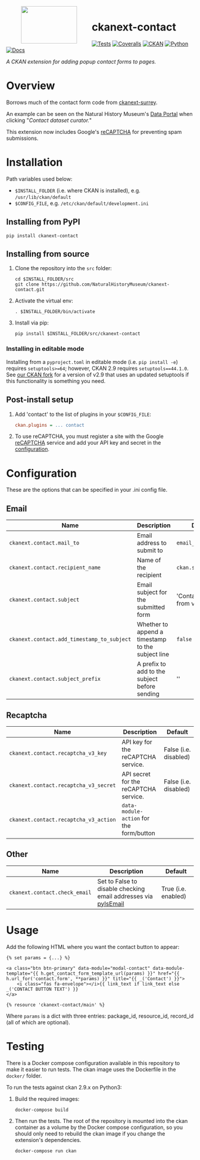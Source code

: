 <!--header-start-->
<img src="https://data.nhm.ac.uk/images/nhm_logo.svg" align="left" width="150px" height="100px" hspace="40"/>

# ckanext-contact

[![Tests](https://img.shields.io/github/actions/workflow/status/NaturalHistoryMuseum/ckanext-contact/main.yml?style=flat-square)](https://github.com/NaturalHistoryMuseum/ckanext-contact/actions/workflows/main.yml)
[![Coveralls](https://img.shields.io/coveralls/github/NaturalHistoryMuseum/ckanext-contact/main?style=flat-square)](https://coveralls.io/github/NaturalHistoryMuseum/ckanext-contact)
[![CKAN](https://img.shields.io/badge/ckan-2.9.7-orange.svg?style=flat-square)](https://github.com/ckan/ckan)
[![Python](https://img.shields.io/badge/python-3.6%20%7C%203.7%20%7C%203.8-blue.svg?style=flat-square)](https://www.python.org/)
[![Docs](https://img.shields.io/readthedocs/ckanext-contact?style=flat-square)](https://ckanext-contact.readthedocs.io)

_A CKAN extension for adding popup contact forms to pages._

<!--header-end-->

# Overview

<!--overview-start-->
Borrows much of the contact form code from [ckanext-surrey](https://github.com/CityofSurrey/ckanext-surrey).

An example can be seen on the Natural History Museum's [Data Portal](https://data.nhm.ac.uk) when clicking "_Contact dataset curator._"

This extension now includes Google's [reCAPTCHA](https://www.google.com/recaptcha) for preventing spam submissions.

<!--overview-end-->

# Installation

<!--installation-start-->
Path variables used below:
- `$INSTALL_FOLDER` (i.e. where CKAN is installed), e.g. `/usr/lib/ckan/default`
- `$CONFIG_FILE`, e.g. `/etc/ckan/default/development.ini`

## Installing from PyPI

```shell
pip install ckanext-contact
```

## Installing from source

1. Clone the repository into the `src` folder:
   ```shell
   cd $INSTALL_FOLDER/src
   git clone https://github.com/NaturalHistoryMuseum/ckanext-contact.git
   ```

2. Activate the virtual env:
   ```shell
   . $INSTALL_FOLDER/bin/activate
   ```

3. Install via pip:
   ```shell
   pip install $INSTALL_FOLDER/src/ckanext-contact
   ```

### Installing in editable mode

Installing from a `pyproject.toml` in editable mode (i.e. `pip install -e`) requires `setuptools>=64`; however, CKAN 2.9 requires `setuptools==44.1.0`. See [our CKAN fork](https://github.com/NaturalHistoryMuseum/ckan) for a version of v2.9 that uses an updated setuptools if this functionality is something you need.

## Post-install setup

1. Add 'contact' to the list of plugins in your `$CONFIG_FILE`:
   ```ini
   ckan.plugins = ... contact
   ```

2. To use reCAPTCHA, you must register a site with the Google [reCAPTCHA](https://www.google.com/recaptcha) service and add your API key and secret in the [configuration](#configuration).

<!--installation-end-->

# Configuration

<!--configuration-start-->
These are the options that can be specified in your .ini config file.

## Email

| Name                                       | Description                                       | Default                         |
|--------------------------------------------|---------------------------------------------------|---------------------------------|
| `ckanext.contact.mail_to`                  | Email address to submit to                        | `email_to`                      |
| `ckanext.contact.recipient_name`           | Name of the recipient                             | `ckan.site_title`               |
| `ckanext.contact.subject`                  | Email subject for the submitted form              | 'Contact/Question from visitor' |
| `ckanext.contact.add_timestamp_to_subject` | Whether to append a timestamp to the subject line | `false`                         |
| `ckanext.contact.subject_prefix`           | A prefix to add to the subject before sending     | ''                              |

## Recaptcha

| Name                                  | Description                              | Default               |
|---------------------------------------|------------------------------------------|-----------------------|
| `ckanext.contact.recaptcha_v3_key`    | API key for the reCAPTCHA service.       | False (i.e. disabled) |
| `ckanext.contact.recaptcha_v3_secret` | API secret for the reCAPTCHA service.    | False (i.e. disabled) |
| `ckanext.contact.recaptcha_v3_action` | `data-module-action` for the form/button |                       |

## Other

| Name                          | Description                                                                                          | Default             |
|-------------------------------|------------------------------------------------------------------------------------------------------|---------------------|
| `ckanext.contact.check_email` | Set to False to disable checking email addresses via [pyIsEmail](https://pypi.org/project/pyIsEmail) | True (i.e. enabled) |

<!--configuration-end-->

# Usage

<!--usage-start-->
Add the following HTML where you want the contact button to appear:

```html+jinja
{% set params = {...} %}

<a class="btn btn-primary" data-module="modal-contact" data-module-template="{{ h.get_contact_form_template_url(params) }}" href="{{ h.url_for('contact.form', **params) }}" title="{{ _('Contact') }}">
    <i class="fas fa-envelope"></i>{{ link_text if link_text else _('CONTACT BUTTON TEXT') }}
</a>

{% resource 'ckanext-contact/main' %}
```

Where `params` is a dict with three entries: package_id, resource_id, record_id (all of which are optional).

<!--usage-end-->

# Testing

<!--testing-start-->
There is a Docker compose configuration available in this repository to make it easier to run tests. The ckan image uses the Dockerfile in the `docker/` folder.

To run the tests against ckan 2.9.x on Python3:

1. Build the required images:
   ```shell
   docker-compose build
   ```

2. Then run the tests.
   The root of the repository is mounted into the ckan container as a volume by the Docker compose
   configuration, so you should only need to rebuild the ckan image if you change the extension's
   dependencies.
   ```shell
   docker-compose run ckan
   ```

<!--testing-end-->
